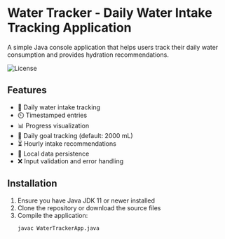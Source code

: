 # Water Tracker - Daily Water Intake Tracking Application

A simple Java console application that helps users track their daily water consumption and provides hydration recommendations.

![License](https://img.shields.io/badge/License-MIT-blue.svg)

## Features

- 📆 Daily water intake tracking
- ⏲️ Timestamped entries
- 📊 Progress visualization
- 🎯 Daily goal tracking (default: 2000 mL)
- ⏳ Hourly intake recommendations
- 💾 Local data persistence
- ❌ Input validation and error handling

## Installation

1. Ensure you have Java JDK 11 or newer installed
2. Clone the repository or download the source files
3. Compile the application:
   ```bash
   javac WaterTrackerApp.java
